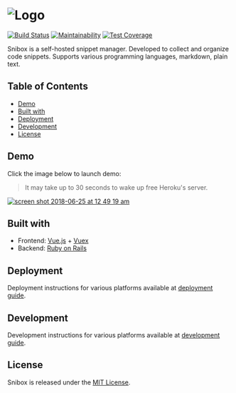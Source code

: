 ![Logo](https://user-images.githubusercontent.com/312873/35063615-acf68302-fbd8-11e7-91c5-0b3b6f5966c4.png)
=
[![Build Status](https://travis-ci.org/snibox/snibox.svg?branch=master)](https://travis-ci.org/snibox/snibox)
[![Maintainability](https://api.codeclimate.com/v1/badges/dde7ef3c752b360accc4/maintainability)](https://codeclimate.com/github/snibox/snibox/maintainability) 
[![Test Coverage](https://api.codeclimate.com/v1/badges/dde7ef3c752b360accc4/test_coverage)](https://codeclimate.com/github/snibox/snibox/test_coverage) 

Snibox is a self-hosted snippet manager.
Developed to collect and organize code snippets.
Supports various programming languages, markdown, plain text. 

## Table of Contents
- [Demo](#demo)
- [Built with](#built-with)
- [Deployment](#deployment)    
- [Development](#development)
- [License](#license)

## Demo
Click the image below to launch demo:
> It may take up to 30 seconds to wake up free Heroku's server.

[![screen shot 2018-06-25 at 12 49 19 am](https://user-images.githubusercontent.com/312873/42724139-7443968e-8775-11e8-8007-59e5b0754756.png)](https://snibox-demo.herokuapp.com/)

## Built with
* Frontend: [Vue.js](https://vuejs.org/) + [Vuex](https://vuex.vuejs.org/)
* Backend: [Ruby on Rails](https://rubyonrails.org/)

## Deployment
Deployment instructions for various platforms available at 
[deployment guide](https://snibox.github.io/docs/deployment.html).

## Development
Development instructions for various platforms available at 
[development guide](https://snibox.github.io/docs/development.html).

## License
Snibox is released under the [MIT License](https://opensource.org/licenses/MIT).
